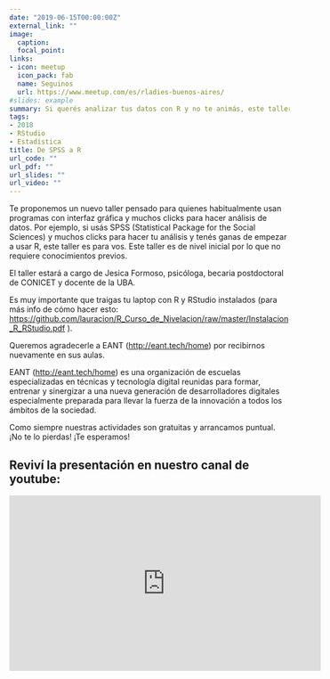 ```yaml
---
date: "2019-06-15T00:00:00Z"
external_link: ""
image:
  caption: 
  focal_point: 
links:
- icon: meetup
  icon_pack: fab
  name: Seguinos
  url: https://www.meetup.com/es/rladies-buenos-aires/
#slides: example
summary: Si querés analizar tus datos con R y no te animás, este taller es para vos!
tags:
- 2018
- RStudio
- Estadística
title: De SPSS a R
url_code: ""
url_pdf: ""
url_slides: ""
url_video: ""
---
```



Te proponemos un nuevo taller pensado para quienes habitualmente usan programas con interfaz gráfica y muchos clicks para hacer análisis de datos. Por ejemplo, si usás SPSS (Statistical Package for the Social Sciences) y muchos clicks para hacer tu análisis y tenés ganas de empezar a usar R, este taller es para vos. Este taller es de nivel inicial por lo que no requiere conocimientos previos.

El taller estará a cargo de Jesica Formoso, psicóloga, becaria postdoctoral de CONICET y docente de la UBA.

Es muy importante que traigas tu laptop con R y RStudio instalados (para más info de cómo hacer esto: https://github.com/lauracion/R_Curso_de_Nivelacion/raw/master/Instalacion_R_RStudio.pdf ).

Queremos agradecerle a EANT (http://eant.tech/home) por recibirnos nuevamente en sus aulas.

EANT (http://eant.tech/home) es una organización de escuelas especializadas en técnicas y tecnología digital reunidas para formar, entrenar y sinergizar a una nueva generación de desarrolladores digitales especialmente preparada para llevar la fuerza de la innovación a todos los ámbitos de la sociedad.

Como siempre nuestras actividades son gratuitas y arrancamos puntual. ¡No te lo pierdas! ¡Te esperamos!

## Reviví la presentación en nuestro canal de youtube:

<iframe width="560" height="315" src="https://www.youtube.com/embed/h_GW-uz-OoU" title="YouTube video player" frameborder="0" allow="accelerometer; autoplay; clipboard-write; encrypted-media; gyroscope; picture-in-picture" allowfullscreen></iframe>